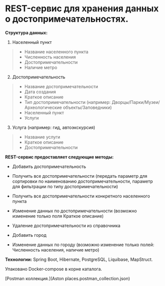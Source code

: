 # REST-сервис для хранения данных о достопримечательностях.

**Структура данных:**
1. Населенный пункт

> * Название населенного пункта
> * Численность населения
> * Достопримечательности
> * Наличие метро

2. Достопримечательность

> * Название достопримечательности
> * Дата создания
> * Краткое описание
> * Тип достопримечательности (например: Дворцы/Парки/Музеи/Археологические объекты/Заповедники)
> * Населенный пункт
> * Услуги

3. Услуга (например: гид, автоэкскурсия)

> * Название услуги
> * Краткое описание
> * Достопримечательности

**REST-сервис предоставляет следующие методы:**
- Добавить достопримечательность
- Получить все достопримечательности (передать параметр для сортировки по наименованию достопримечательности, параметр для фильтрации по типу достопримечательности)
- Получить все достопримечательности конкретного населенного пункта
- Изменение данных по достопримечательности (возможно изменение только поля Краткое описание)
- Удаление достопримечательности из справочника

- Добавить город
- Изменение данных по городу (возможно изменение только полей: Численность населения, наличие метро)

**Технологии:** Spring Boot, Hibernate, PostgreSQL, Liquibase, MapStruct.

Упаковано Docker-compose в корне каталога.

[Postman коллекция.](Aston places.postman_collection.json)